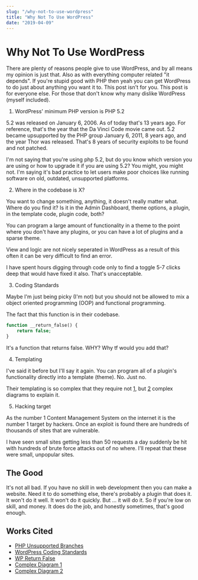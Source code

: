 ```yaml
---
slug: "/why-not-to-use-wordpress"
title: "Why Not To Use WordPress"
date: "2019-04-09"
---
```


# Why Not To Use WordPress

There are plenty of reasons people give to use WordPress, and by all means my opinion is just that. Also as with everything computer related "it depends". If you're stupid good with PHP then yeah you can get WordPress to do just about anything you want it to. This post isn't for you. This post is for everyone else. For those that don't know why many dislike WordPress (myself included).

1. WordPress' minimum PHP version is PHP 5.2

5.2 was released on January 6, 2006. As of today that's 13 years ago. For reference, that's the year that the Da Vinci Code movie came out. 5.2 became upsupported by the PHP group January 6, 2011, 8 years ago, and the year Thor was released. That's 8 years of security exploits to be found and not patched.

I'm not saying that you're using php 5.2, but do you know which version you are using or how to upgrade it if you are using 5.2? You might, you might not. I'm saying it's bad practice to let users make poor choices like running software on old, outdated, unsupported platforms.

2. Where in the codebase is X?

You want to change something, anything, it doesn't really matter what. Where do you find it? Is it in the Admin Dashboard, theme options, a plugin, in the template code, plugin code, both?

You can program a large amount of functionality in a theme to the point where you don't have any plugins, or you can have a lot of plugins and a sparse theme.

View and logic are not nicely seperated in WordPress as a result of this often it can be very difficult to find an error.

I have spent hours digging through code only to find a toggle 5-7 clicks deep that would have fixed it also. That's unacceptable.

3. Coding Standards

Maybe I'm just being picky (I'm not) but you should not be allowed to mix a object oriented programming (OOP) and functional programming.

The fact that this function is in their codebase.

```php
function __return_false() {
    return false;
}
```

It's a function that returns false. WHY? Why tf would you add that?

4. Templating

I've said it before but I'll say it again. You can program all of a plugin's functionality directly into a template (theme). No. Just no.

Their templating is so complex that they require not [1](https://i.stack.imgur.com/c1UYR.png), but [2](https://developer.wordpress.org/files/2014/10/template-hierarchy.png) complex diagrams to explain it.

5. Hacking target

As the number 1 Content Management System on the internet it is the number 1 target by hackers. Once an exploit is found there are hundreds of thousands of sites that are vulnerable.

I have seen small sites getting less than 50 requests a day suddenly be hit with hundreds of brute force attacks out of no where. I'll repeat that these were small, unpopular sites.

## The Good

It's not all bad. If you have no skill in web development then you can make a website. Need it to do something else, there's probably a plugin that does it. It won't do it well. It won't do it quickly. But ... it will do it. So if you're low on skill, and money. It does do the job, and honestly sometimes, that's good enough.

## Works Cited

- [PHP Unsupported Branches](https://www.php.net/eol.php)
- [WordPress Coding Standards](https://make.wordpress.org/core/handbook/best-practices/coding-standards/php/)
- [WP Return False](https://developer.wordpress.org/reference/functions/__return_false/)
- [Complex Diagram 1](https://i.stack.imgur.com/c1UYR.png)
- [Complex Diagram 2](https://developer.wordpress.org/files/2014/10/template-hierarchy.png)